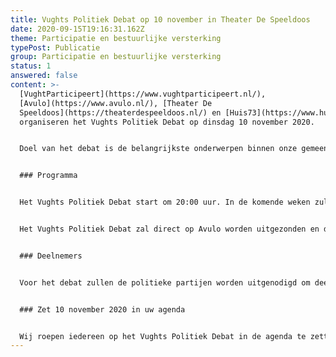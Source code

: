 ```yaml
---
title: Vughts Politiek Debat op 10 november in Theater De Speeldoos
date: 2020-09-15T19:16:31.162Z
theme: Participatie en bestuurlijke versterking
typePost: Publicatie
group: Participatie en bestuurlijke versterking
status: 1
answered: false
content: >-
  [VughtParticipeert](https://www.vughtparticipeert.nl/),
  [Avulo](https://www.avulo.nl/), [Theater De
  Speeldoos](https://theaterdespeeldoos.nl/) en [Huis73](https://www.huis73.nl/)
  organiseren het Vughts Politiek Debat op dinsdag 10 november 2020.


  Doel van het debat is de belangrijkste onderwerpen binnen onze gemeente te bespreken en de posities van de verschillende politieke partijen te leren kennen. Hiermee zijn de inwoners van onze gemeente beter in staat hun mening te vormen in aanloop op de verkiezingen voor de nieuwe gemeenteraad op 18 november.


  ### Programma


  Het Vughts Politiek Debat start om 20:00 uur. In de komende weken zullen wij meer details van het programma bekend maken. Er is een beperkt aantal zitplaatsen, de RIVM-richtlijnen zullen daarbij leidend zijn. Hoe deze gereserveerd kunnen worden maken we later bekend.


  Het Vughts Politiek Debat zal direct op Avulo worden uitgezonden en dus ook thuis kunnen worden gevolgd.


  ### Deelnemers


  Voor het debat zullen de politieke partijen worden uitgenodigd om deel te nemen.


  ### Zet 10 november 2020 in uw agenda


  Wij roepen iedereen op het Vughts Politiek Debat in de agenda te zetten. Nadere informatie volgt op [www.vughtparticipeert.nl/politiekdebat10112020](http://www.vughtparticipeert.nl/politiekdebat10112020) en [registreer](https://www.vughtparticipeert.nl/newsletter#main) voor onze regelmatige nieuwsbrief.
---
```

